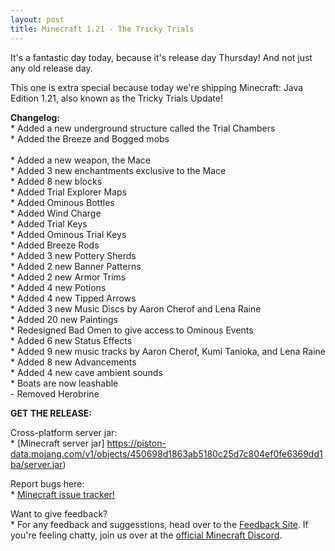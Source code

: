 ```yaml
---
layout: post
title: Minecraft 1.21 - The Tricky Trials
---
```


It's a fantastic day today, because it's release day Thursday! And not just any old release day.<br>

This one is extra special because today we're shipping Minecraft: Java Edition 1.21, also known as the Tricky Trials Update!<br>

**Changelog:**<br>
\* Added a new underground structure called the Trial Chambers<br>
\* Added the Breeze and Bogged mobs<br>        
\* Added a new weapon, the Mace<br>
\* Added 3 new enchantments exclusive to the Mace<br>
\* Added 8 new blocks<br>
\* Added Trial Explorer Maps<br>
\* Added Ominous Bottles<br>
\* Added Wind Charge<br>
\* Added Trial Keys<br>
\* Added Ominous Trial Keys<br>
\* Added Breeze Rods<br>
\* Added 3 new Pottery Sherds<br>
\* Added 2 new Banner Patterns<br>
\* Added 2 new Armor Trims<br>
\* Added 4 new Potions<br>
\* Added 4 new Tipped Arrows<br>
\* Added 3 new Music Discs by Aaron Cherof and Lena Raine<br>
\* Added 20 new Paintings<br>
\* Redesigned Bad Omen to give access to Ominous Events<br>
\* Added 6 new Status Effects<br>
\* Added 9 new music tracks by Aaron Cherof, Kumi Tanioka, and Lena Raine<br>
\* Added 8 new Advancements<br>
\* Added 4 new cave ambient sounds<br>
\* Boats are now leashable<br>
\- Removed Herobrine<br>

**GET THE RELEASE:**<br>

Cross-platform server jar:<br>
\* [Minecraft server jar] https://piston-data.mojang.com/v1/objects/450698d1863ab5180c25d7c804ef0fe6369dd1ba/server.jar)<br>

Report bugs here:<br>
\* [Minecraft issue tracker!](https://bugs.mojang.com/browse/MC)<br>

Want to give feedback?<br>
\* For any feedback and suggesstions, head over to the [Feedback Site](https://feedback.minecraft.net). If you're feeling chatty, join us over at the [official Minecraft Discord](https://discordapp.com/invite/minecraft).